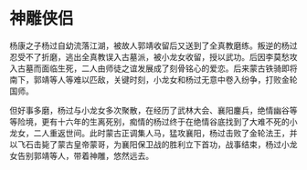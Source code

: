 # 神雕侠侣

杨康之子杨过自幼流落江湖，被故人郭靖收留后又送到了全真教磨练。叛逆的杨过忍受不了折磨，逃出全真教误入古墓派，被小龙女收留，授以武功。后因李莫愁攻入古墓而面临生死，二人由师徒之谊发展成了刻骨铭心的爱恋。后来蒙古铁骑即将南下，郭靖等人等难以匹敌，关键时刻，小龙女和杨过无意中卷入纷争，打败金轮国师。

但好事多磨，杨过与小龙女多次聚散，在经历了武林大会、襄阳鏖兵，绝情幽谷等等险境，更有十六年的生离死别，痴情的杨过终于在绝情谷底找到了大难不死的小龙女，二人重返世间。此时蒙古正调集人马，猛攻襄阳，杨过击败了金轮法王，并以飞石击毙了蒙古皇帝蒙哥，为襄阳保卫战的胜利立下首功，战事结束，杨过小龙女告别郭靖等人，带着神雕，悠然远去。